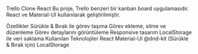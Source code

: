 
Trello Clone React
Bu proje, Trello benzeri bir kanban board uygulamasıdır. React ve Material-UI kullanılarak geliştirilmiştir.

Özellikler
Sürükle & Bırak ile görev taşıma
Görev ekleme, silme ve düzenleme
Görev detaylarını görüntüleme
Responsive tasarım
LocalStorage ile veri saklama
Kullanılan Teknolojiler
React
Material-UI
@dnd-kit (Sürükle & Bırak için)
LocalStorage